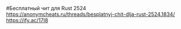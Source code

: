 #Бесплатный чит для Rust 2524
https://anonymcheats.ru/threads/besplatnyj-chit-dlja-rust-2524.1834/
https://ify.ac/17I8
